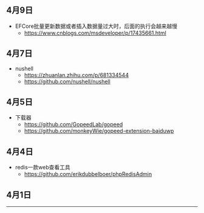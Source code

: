 ## 4月9日
- EFCore批量更新数据或者插入数据量过大时，后面的执行会越来越慢
  - https://www.cnblogs.com/msdeveloper/p/17435661.html
## 4月7日
- nushell
  - https://zhuanlan.zhihu.com/p/681334544
  - https://github.com/nushell/nushell
## 4月5日
- 下载器
  - https://github.com/GopeedLab/gopeed
  - https://github.com/monkeyWie/gopeed-extension-baiduwp
## 4月4日
- redis一款web查看工具
  - https://github.com/erikdubbelboer/phpRedisAdmin
## 4月1日
----
